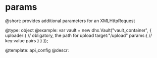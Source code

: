 params
=============

@short:  provides additional parameters for an XMLHttpRequest
	
@type: object
@example:
var vault = new dhx.Vault("vault_container", { 
	uploader:{
    	// obligatory, the path for upload
    	target:"/upload"
		params:{
        	// key:value pairs
    	}
    }
});


@template:	api_config
@descr:




